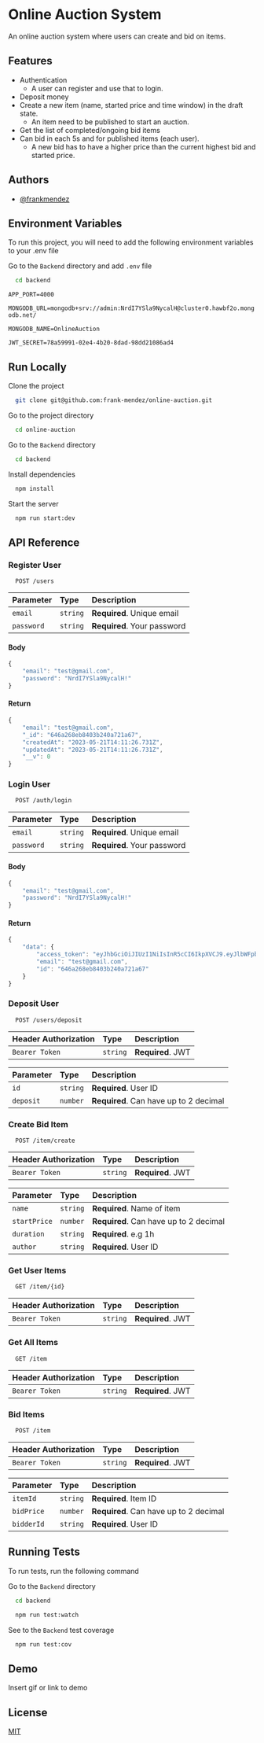 # Online Auction System

An online auction system where users can create and bid on items.

## Features

- Authentication
  - A user can register and use that to login.
- Deposit money
- Create a new item (name, started price and time window) in the draft state.
  - An item need to be published to start an auction.
- Get the list of completed/ongoing bid items
- Can bid in each 5s and for published items (each user).
  - A new bid has to have a higher price than the current highest bid and started price.

## Authors

- [@frankmendez](https://github.com/frank-mendez)

## Environment Variables

To run this project, you will need to add the following environment variables to your .env file

Go to the `Backend` directory and add `.env` file

```bash
  cd backend
```

`APP_PORT=4000`

`MONGODB_URL=mongodb+srv://admin:NrdI7YSla9NycalH@cluster0.hawbf2o.mongodb.net/`

`MONGODB_NAME=OnlineAuction`

`JWT_SECRET=78a59991-02e4-4b20-8dad-98dd21086ad4`

## Run Locally

Clone the project

```bash
  git clone git@github.com:frank-mendez/online-auction.git
```

Go to the project directory

```bash
  cd online-auction
```

Go to the `Backend` directory

```bash
  cd backend
```

Install dependencies

```bash
  npm install
```

Start the server

```bash
  npm run start:dev
```

## API Reference

### Register User

```http
  POST /users
```

| Parameter  | Type     | Description                 |
| :--------- | :------- | :-------------------------- |
| `email`    | `string` | **Required**. Unique email  |
| `password` | `string` | **Required**. Your password |

#### Body

```javascript
{
    "email": "test@gmail.com",
    "password": "NrdI7YSla9NycalH!"
}
```

#### Return

```javascript
{
    "email": "test@gmail.com",
    "_id": "646a268eb8403b240a721a67",
    "createdAt": "2023-05-21T14:11:26.731Z",
    "updatedAt": "2023-05-21T14:11:26.731Z",
    "__v": 0
}
```

### Login User

```http
  POST /auth/login
```

| Parameter  | Type     | Description                 |
| :--------- | :------- | :-------------------------- |
| `email`    | `string` | **Required**. Unique email  |
| `password` | `string` | **Required**. Your password |

#### Body

```javascript
{
    "email": "test@gmail.com",
    "password": "NrdI7YSla9NycalH!"
}
```

#### Return

```javascript
{
    "data": {
        "access_token": "eyJhbGciOiJIUzI1NiIsInR5cCI6IkpXVCJ9.eyJlbWFpbCI6InRlc3RAZ21haWwuY29tIiwiaWQiOiI2NDZhMjY4ZWI4NDAzYjI0MGE3MjFhNjciLCJpYXQiOjE2ODQ2Nzg0OTEsImV4cCI6MTY4NDc2NDg5MX0.l321adVHdAQZSgQ8z3EMoljWci8FZBAS78ry_ikF6ME",
        "email": "test@gmail.com",
        "id": "646a268eb8403b240a721a67"
    }
}
```

### Deposit User

```http
  POST /users/deposit
```

| Header Authorization | Type     | Description       |
| :------------------- | :------- | :---------------- |
| `Bearer Token`       | `string` | **Required**. JWT |

| Parameter | Type     | Description                            |
| :-------- | :------- | :------------------------------------- |
| `id`      | `string` | **Required**. User ID                  |
| `deposit` | `number` | **Required**. Can have up to 2 decimal |

### Create Bid Item

```http
  POST /item/create
```

| Header Authorization | Type     | Description       |
| :------------------- | :------- | :---------------- |
| `Bearer Token`       | `string` | **Required**. JWT |

| Parameter    | Type     | Description                            |
| :----------- | :------- | :------------------------------------- |
| `name`       | `string` | **Required**. Name of item             |
| `startPrice` | `number` | **Required**. Can have up to 2 decimal |
| `duration`   | `string` | **Required**. e.g 1h                   |
| `author`     | `string` | **Required**. User ID                  |

### Get User Items

```http
  GET /item/{id}
```

| Header Authorization | Type     | Description       |
| :------------------- | :------- | :---------------- |
| `Bearer Token`       | `string` | **Required**. JWT |

### Get All Items

```http
  GET /item
```

| Header Authorization | Type     | Description       |
| :------------------- | :------- | :---------------- |
| `Bearer Token`       | `string` | **Required**. JWT |

### Bid Items

```http
  POST /item
```

| Header Authorization | Type     | Description       |
| :------------------- | :------- | :---------------- |
| `Bearer Token`       | `string` | **Required**. JWT |

| Parameter  | Type     | Description                            |
| :--------- | :------- | :------------------------------------- |
| `itemId`   | `string` | **Required**. Item ID                  |
| `bidPrice` | `number` | **Required**. Can have up to 2 decimal |
| `bidderId` | `string` | **Required**. User ID                  |

## Running Tests

To run tests, run the following command

Go to the `Backend` directory

```bash
  cd backend
```

```bash
  npm run test:watch
```

See to the `Backend` test coverage

```bash
  npm run test:cov
```

## Demo

Insert gif or link to demo

## License

[MIT](https://choosealicense.com/licenses/mit/)
